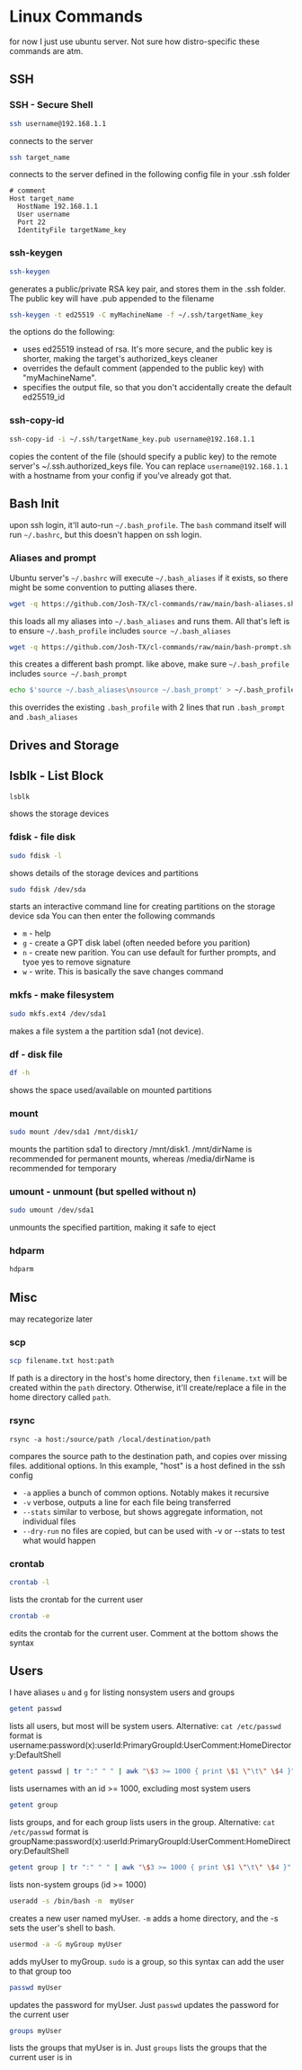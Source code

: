 # Linux Commands

for now I just use ubuntu server. Not sure how distro-specific these commands are atm.

## SSH
### SSH - Secure Shell
```bash
ssh username@192.168.1.1
```

connects to the server

```bash
ssh target_name
```

connects to the server defined in the following config file in your .ssh folder
```
# comment
Host target_name
  HostName 192.168.1.1
  User username
  Port 22
  IdentityFile targetName_key
```

### ssh-keygen

```bash
ssh-keygen
```

generates a public/private RSA key pair, and stores them in the  .ssh folder. The public key will have .pub appended to the filename

```bash
ssh-keygen -t ed25519 -C myMachineName -f ~/.ssh/targetName_key
```

the options do the following:
* uses ed25519 instead of rsa. It's more secure, and the public key is shorter, making the target's authorized_keys cleaner
* overrides the default comment (appended to the public key) with "myMachineName". 
* specifies the output file, so that you don't accidentally create the default ed25519_id

### ssh-copy-id

```bash
ssh-copy-id -i ~/.ssh/targetName_key.pub username@192.168.1.1
```

copies the content of the file (should specify a public key) to the remote server's ~/.ssh.authorized_keys file. You can replace `username@192.168.1.1` with a hostname from your config if you've already got that.

## Bash Init

upon ssh login, it'll auto-run `~/.bash_profile`. The `bash` command itself will run `~/.bashrc`, but this doesn't happen on ssh login.

### Aliases and prompt

Ubuntu server's `~/.bashrc` will execute `~/.bash_aliases` if it exists, so there might be some convention to putting aliases there.

```bash
wget -q https://github.com/Josh-TX/cl-commands/raw/main/bash-aliases.sh -O ~/.bash_aliases; source ~/.bash_aliases
```

this loads all my aliases into `~/.bash_aliases` and runs them. All that's left is to ensure `~/.bash_profile` includes `source ~/.bash_aliases`

```bash
wget -q https://github.com/Josh-TX/cl-commands/raw/main/bash-prompt.sh -O ~/.bash_prompt; source ~/.bash_prompt
```

this creates a different bash prompt. like above, make sure `~/.bash_profile` includes `source ~/.bash_prompt`

```bash
echo $'source ~/.bash_aliases\nsource ~/.bash_prompt' > ~/.bash_profile
```

this overrides the existing `.bash_profile` with 2 lines that run `.bash_prompt` and `.bash_aliases`

## Drives and Storage

## lsblk - List Block

```bash
lsblk
```

shows the storage devices

### fdisk - file disk

```bash
sudo fdisk -l
```

shows details of the storage devices and partitions

```bash
sudo fdisk /dev/sda
```

starts an interactive command line for creating partitions on the storage device sda
You can then enter the following commands
* `m` - help
* `g` - create a GPT disk label (often needed before you parition)
* `n` - create new parition. You can use default for further prompts, and tyoe yes to remove signature
* `w` - write. This is basically the save changes command 

### mkfs - make filesystem

```bash
sudo mkfs.ext4 /dev/sda1
```

makes a file system a the partition sda1 (not device).

### df - disk file

```bash
df -h
```

shows the space used/available on mounted partitions

### mount

```bash
sudo mount /dev/sda1 /mnt/disk1/
```

mounts the partition sda1 to directory /mnt/disk1. /mnt/dirName is recommended for permanent mounts, whereas /media/dirName is recommended for temporary 

### umount - unmount (but spelled without n)

```bash
sudo umount /dev/sda1
```

unmounts the specified partition, making it safe to eject

### hdparm

```bash
hdparm
```

## Misc

may recategorize later

### scp

```bash
scp filename.txt host:path
```

If path is a directory in the host's home directory, then `filename.txt` will be created within the `path` directory. Otherwise, it'll create/replace a file in the home directory called `path`. 

### rsync

```
rsync -a host:/source/path /local/destination/path
```

compares the source path to the destination path, and copies over missing files.
additional options. In this example, "host" is a host defined in the ssh config
* `-a` applies a bunch of common options. Notably makes it recursive
* `-v` verbose, outputs a line for each file being transferred
* `--stats` similar to verbose, but shows aggregate information, not individual files
* `--dry-run` no files are copied, but can be used with -v or --stats to test what would happen

### crontab

```bash
crontab -l
```

lists the crontab for the current user

```bash
crontab -e
```

edits the crontab for the current user. Comment at the bottom shows the syntax

## Users

I have aliases `u` and `g` for listing nonsystem users and groups

```bash
getent passwd
```
lists all users, but most will be system users. Alternative: `cat /etc/passwd`
format is username:password(x):userId:PrimaryGroupId:UserComment:HomeDirectory:DefaultShell

```bash
getent passwd | tr ":" " " | awk "\$3 >= 1000 { print \$1 \"\t\" \$4 }" | sort | uniq
```
lists usernames with an id >= 1000, excluding most system users

```bash
getent group
```
lists groups, and for each group lists users in the group. Alternative: `cat /etc/passwd`
format is groupName:password(x):userId:PrimaryGroupId:UserComment:HomeDirectory:DefaultShell

```bash
getent group | tr ":" " " | awk "\$3 >= 1000 { print \$1 \"\t\" \$4 }"
```
lists non-system groups (id >= 1000)

```bash
useradd -s /bin/bash -m  myUser
```
creates a new user named myUser. `-m` adds a home directory, and the -s sets the user's shell to bash.

```bash
usermod -a -G myGroup myUser
```
adds myUser to myGroup. `sudo` is a group, so this syntax can add the user to that group too

```bash
passwd myUser
```
updates the password for myUser. Just `passwd` updates the password for the current user

```bash
groups myUser
```
lists the groups that myUser is in. Just `groups` lists the groups that the current user is in